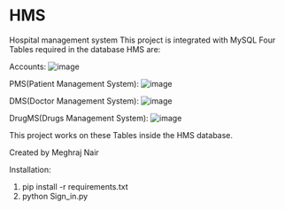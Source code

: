 # HMS
Hospital management system
This project is integrated with MySQL
Four Tables required in the database HMS are:

Accounts:
![image](https://user-images.githubusercontent.com/93315117/202414279-08d8d2db-3571-4cc0-8858-d711966d7e9e.png)

PMS(Patient Management System):
![image](https://user-images.githubusercontent.com/93315117/202414370-d0c72d8e-0749-44bc-a854-63b24219eb1d.png)

DMS(Doctor Management System):
![image](https://user-images.githubusercontent.com/93315117/202414456-a217cc6e-3dd0-46a2-a0e5-3aab987c1092.png)

DrugMS(Drugs Management System):
![image](https://user-images.githubusercontent.com/93315117/202414538-da5111b0-19b1-4a3a-80f9-e64d121bd526.png)

This project works on these Tables inside the HMS database.

Created by Meghraj Nair

Installation:

1) pip install -r requirements.txt
2) python Sign_in.py

